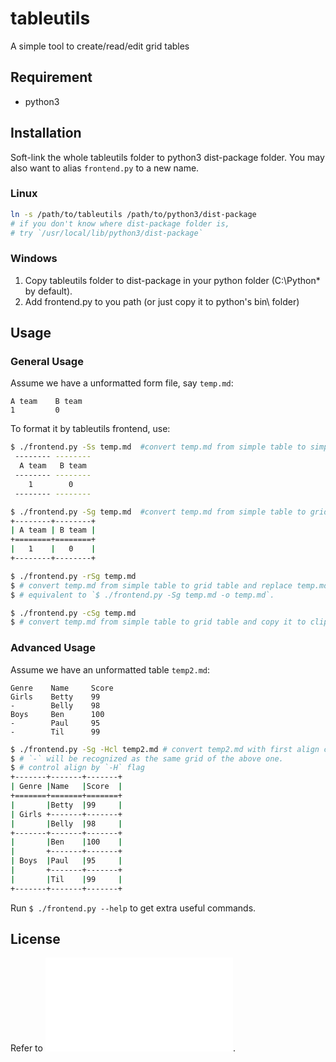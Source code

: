 tableutils
==========
A simple tool to create/read/edit grid tables

Requirement
-----------
- python3

Installation
------------
Soft-link the whole tableutils folder to python3 dist-package folder.
You may also want to alias `frontend.py` to a new name.

### Linux
```bash
ln -s /path/to/tableutils /path/to/python3/dist-package
# if you don't know where dist-package folder is,
# try `/usr/local/lib/python3/dist-package`
```

### Windows
1. Copy tableutils folder to dist-package in your python folder (C:\Python* by default).
2. Add frontend.py to you path (or just copy it to python's bin\ folder)


Usage
-----
### General Usage

Assume we have a unformatted form file, say `temp.md`:

```
A team    B team
1         0
```
To format it by tableutils frontend, use:
```bash
$ ./frontend.py -Ss temp.md  #convert temp.md from simple table to simple table
 -------- -------- 
  A team   B team  
 -------- -------- 
    1        0
 -------- -------- 
```
```bash
$ ./frontend.py -Sg temp.md  #convert temp.md from simple table to grid table
+--------+--------+
| A team | B team |
+========+========+
|   1    |   0    |
+--------+--------+
```
```bash
$ ./frontend.py -rSg temp.md  
$ # convert temp.md from simple table to grid table and replace temp.md,
$ # equivalent to `$ ./frontend.py -Sg temp.md -o temp.md`.

$ ./frontend.py -cSg temp.md 
$ # convert temp.md from simple table to grid table and copy it to clipboard.
```
### Advanced Usage
Assume we have an unformatted table `temp2.md`:
```
Genre    Name     Score
Girls    Betty    99
-        Belly    98
Boys     Ben      100
-        Paul     95
-        Til      99
```
```bash
$ ./frontend.py -Sg -Hcl temp2.md # convert temp2.md with first align central, others left.
$ # `-` will be recognized as the same grid of the above one.
$ # control align by `-H` flag
+-------+-------+-------+
| Genre |Name   |Score  |
+=======+=======+=======+
|       |Betty  |99     |
| Girls +-------+-------+
|       |Belly  |98     |
+-------+-------+-------+
|       |Ben    |100    |
|       +-------+-------+
| Boys  |Paul   |95     |
|       +-------+-------+
|       |Til    |99     |
+-------+-------+-------+
```




Run `$ ./frontend.py --help` to get extra useful commands.

License
-------
Refer to ![LICENSE.md](./LICENSE.md).
